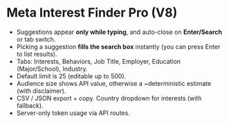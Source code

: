 
# Meta Interest Finder Pro (V8)

- Suggestions appear **only while typing**, and auto-close on **Enter/Search** or tab switch.
- Picking a suggestion **fills the search box** instantly (you can press Enter to list results).
- Tabs: Interests, Behaviors, Job Title, Employer, Education (Major/School), Industry.
- Default limit is 25 (editable up to 500).
- Audience size shows API value, otherwise a ~deterministic estimate (with disclaimer).
- CSV / JSON export + copy. Country dropdown for interests (with fallback).
- Server-only token usage via API routes.
